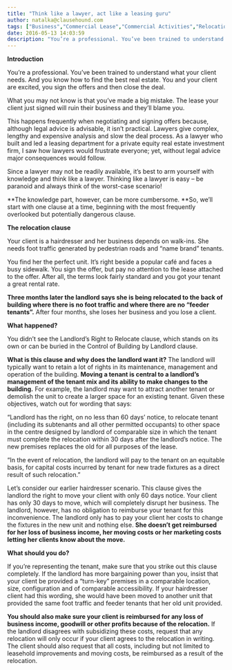 ```yaml
---
title: "Think like a lawyer, act like a leasing guru"
author: natalka@clausehound.com
tags: ["Business","Commercial Lease","Commercial Activities","Relocation","Natalka"]
date: 2016-05-13 14:03:59
description: "You’re a professional. You’ve been trained to understand what your client needs. And you know how to find the best real estate. You and your client are excited, you sign the offers and t..."
---
```


**Introduction**

You’re a professional. You’ve been trained to understand what your client needs. And you know how to find the best real estate. You and your client are excited, you sign the offers and then close the deal.

What you may not know is that you’ve made a big mistake. The lease your client just signed will ruin their business and they’ll blame you.

This happens frequently when negotiating and signing offers because, although legal advice is advisable, it isn’t practical. Lawyers give complex, lengthy and expensive analysis and slow the deal process. As a lawyer who built and led a leasing department for a private equity real estate investment firm, I saw how lawyers would frustrate everyone; yet, without legal advice major consequences would follow.

Since a lawyer may not be readily available, it’s best to arm yourself with knowledge and think like a lawyer. Thinking like a lawyer is easy – be paranoid and always think of the worst-case scenario!

**The knowledge part, however, can be more cumbersome. **So, we’ll start with one clause at a time, beginning with the most frequently overlooked but potentially dangerous clause.

 

**The relocation clause**

Your client is a hairdresser and her business depends on walk-ins. She needs foot traffic generated by pedestrian roads and “name brand” tenants.

You find her the perfect unit. It’s right beside a popular café and faces a busy sidewalk. You sign the offer, but pay no attention to the lease attached to the offer. After all, the terms look fairly standard and you got your tenant a great rental rate.

**Three months later the landlord says she is being relocated to the back of building where there is no foot traffic and where there are no “feeder tenants”.** After four months, she loses her business and you lose a client.

 

**What happened?**

You didn’t see the Landlord’s Right to Relocate clause, which stands on its own or can be buried in the Control of Building by Landlord clause.

 

**What is this clause and why does the landlord want it?** The landlord will typically want to retain a lot of rights in its maintenance, management and operation of the building. **Moving a tenant is central to a landlord’s management of the tenant mix and its ability to make changes to the building.** For example, the landlord may want to attract another tenant or demolish the unit to create a larger space for an existing tenant. Given these objectives, watch out for wording that says:

“Landlord has the right, on no less than 60 days’ notice, to relocate tenant (including its subtenants and all other permitted occupants) to other space in the centre designed by landlord of comparable size in which the tenant must complete the relocation within 30 days after the landlord’s notice. The new premises replaces the old for all purposes of the lease.

“In the event of relocation, the landlord will pay to the tenant on an equitable basis, for capital costs incurred by tenant for new trade fixtures as a direct result of such relocation.”

Let’s consider our earlier hairdresser scenario. This clause gives the landlord the right to move your client with only 60 days notice. Your client has only 30 days to move, which will completely disrupt her business. The landlord, however, has no obligation to reimburse your tenant for this inconvenience. The landlord only has to pay your client her costs to change the fixtures in the new unit and nothing else. **She doesn’t get reimbursed for her loss of business income, her moving costs or her marketing costs letting her clients know about the move.**

 

**What should you do?**

If you’re representing the tenant, make sure that you strike out this clause completely. If the landlord has more bargaining power than you, insist that your client be provided a “turn-key” premises in a comparable location, size, configuration and of comparable accessibility. If your hairdresser client had this wording, she would have been moved to another unit that provided the same foot traffic and feeder tenants that her old unit provided.

**You should also make sure your client is reimbursed for any loss of business income, goodwill or other profits because of the relocation.** If the landlord disagrees with subsidizing these costs, request that any relocation will only occur if your client agrees to the relocation in writing. The client should also request that all costs, including but not limited to leasehold improvements and moving costs, be reimbursed as a result of the relocation.
